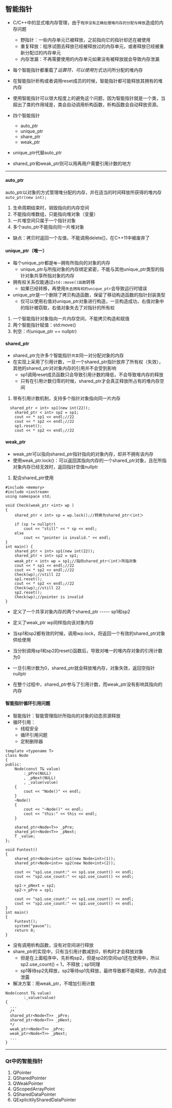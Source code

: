 ## 智能指针
* C/C++中的显式堆内存管理，由于`程序没有正确处理堆内存的分配与释放`造成的内存问题
  * 野指针：一些内存单元已被释放，之前指向它的指针却还在被使用
  * 重复释放：程序试图去释放已经被释放过的内存单元，或者释放已经被重新分配过的内存单元
  * 内存泄漏：不再需要使用的内存单元如果没有被释放就会导致内存泄漏
* 每个智能指针都重载了*运算符，可以使用*方式访问所分配的堆内存
* 在智能指针析构或者调用reset成员的时候，智能指针都可能释放其拥有的堆内存
* 使用智能指针可以很大程度上的避免这个问题，因为智能指针就是一个类，当超出了类的作用域是，类会自动调用析构函数，析构函数会自动释放资源。


* 四个智能指针
  * auto_ptr
  * unique_ptr
  * share_ptr
  * weak_ptr
* unique_ptr代替auto_ptr
* shared_ptr和weak_ptr则可以用再用户需要引用计数的地方

****

#### auto_ptr
auto_ptr以对象的方式管理堆分配的内存，并在适当的时间释放所获得的堆内存
`auto_ptr(new int);`
1. 生命周期结束时，销毁指向的内存空间
2. 不能指向堆数组，只能指向堆对象（变量）
3. 一片堆空间只属于一个指针对象
4. 多个auto_ptr不能指向同一片堆对象
* 缺点：拷贝时返回一个左值，不能调用delete[]，在C++11中被废弃了



#### unique_ptr（唯一）
* 每个unique_ptr都是`唯一`拥有所指向的对象的内存
  * unique_ptr与所指对象的内存绑定紧密，不能与其他unique_ptr类型的指针对象共享所指对象的内存  
* 拥有权关系仅能通过`std::move()函数`转移
  * 如果已经转移，再使用`失去拥有权的unique_ptr`会导致运行时错误
* unique_ptr是一个删除了拷贝构造函数，保留了移动构造函数的指针封装类型
  * 仅可以使用右值对unique_ptr对象进行构造，一旦构造成功，右值对象中的指针被窃取，右值对象失去了对指针的所有权
1. 一个智能指针对象指向一片内存空间，不能拷贝构造和赋值
2. 两个智能指针赋值：std:move()
3. 判空：if(unique_ptr == nullptr)


#### shared_ptr
* shared_ptr允许多个智能指针`共享`同一对分配对象的内存
* 在实现上采用了引用计数，一旦一个shared_ptr指针放弃了所有权（失效），其他的shared_ptr对对象内存的引用并不会受到影响
  * sp1调用reset成员函数只会导致引用计数的降低，不会导致堆内存的释放
  * 只有在引用计数归零的时候，shared_ptr才会真正释放所占有的堆内存空间
1. 带有引用计数机制，支持多个指针对象指向同一片内存

```
  shared_ptr < int> sp1(new int(22));
	shared_ptr < int> sp2 = sp1;
	cout << * sp1 << endl;//22
	cout << * sp2 << endl;//22
	sp1.reset();
	cout << * sp2 << endl;//22
```



#### weak_ptr
* weak_ptr可以指向shared_ptr指针指向的对象内存，却并不拥有该内存
* 使用weak_ptr.lock()：可以返回其指向内存的一个shared_ptr对象，且在所指对象内存已经无效时，返回指针空值nullptr
1. 配合shared_ptr使用

```
#include <memory>
#include <iostream>
using namespace std;

void Check(weak_ptr <int> wp )
{
	shared_ptr < int> sp = wp.lock();//转换为shared_ptr＜int＞

	if (sp != nullptr)
		cout << "still" << * sp << endl;
	else
		cout << "pointer is invalid." << endl;
}
int main() {
	shared_ptr < int> sp1(new int(22));
	shared_ptr < int> sp2 = sp1;
	weak_ptr < int> wp = sp1;//指向shared_ptr＜int＞所指对象
	cout << * sp1 << endl;//22
	cout << * sp2 << endl;//22
	Check(wp);//still 22
	sp1.reset();
	cout << * sp2 << endl;//22
	Check(wp);//still 22
	sp2.reset();
	Check(wp);//pointer is invalid
}
```
* 定义了一个共享对象内存的两个shared_ptr ----- sp1和sp2
* 定义了weak_ptr wp同样指向该对象内存
* 当sp1和sp2都有效的时候，调用wp.lock，将返回一个有效的shared_ptr对象供给使用
* 当分别调用sp1和sp2的reset()函数后，导致对唯一的堆内存对象的引用计数为0
* 一旦引用计数为0，shared_ptr就会释放堆内存，对象失效，返回空指针nullptr

* 在整个过程中，shared_ptr参与了引用计数，而weak_ptr没有影响其指向的内存



#### 智能指针循环引用问题
* 智能指针：智能管理指针所指向的对象的动态资源释放
* 循环引用：
  * 线程安全
  * 循环引用问题
  * 定制删除器

```
template <typename T>
class Node
{
public:
    Node(const T& value)
        :_pPre(NULL)
        , _pNext(NULL)
        , _value(value)
    {
        cout << "Node()" << endl;
    }
    ~Node()
    {
        cout << "~Node()" << endl;
        cout << "this:" << this << endl;
    }

    shared_ptr<Node<T>> _pPre;
    shared_ptr<Node<T>> _pNext;
    T _value;
};

void Funtest()
{
    shared_ptr<Node<int>> sp1(new Node<int>(1));
    shared_ptr<Node<int>> sp2(new Node<int>(2));

    cout << "sp1.use_count:" << sp1.use_count() << endl;
    cout << "sp2.use_count:" << sp2.use_count() << endl;

    sp1->_pNext = sp2;
    sp2->_pPre = sp1;

    cout << "sp1.use_count:" << sp1.use_count() << endl;
    cout << "sp2.use_count:" << sp2.use_count() << endl;
}
int main()
{
    Funtest();
    system("pause");
    return 0;
}
```
* 没有调用析构函数，没有对空间进行释放
* share_ptr的实现中，只有当引用计数减到0，析构时才会释放对象
  * 但是在上面程序中，先析构sp2，但是sp2的空间sp1还在使用中，所以sp2.use_count() = 1，不释放；sp1同理
  * sp1等待sp2先释放，sp2等待sp1先释放，最终导致都不能释放，内存造成泄露
* 解决方案：用weak_ptr，不增加引用计数
```
Node(const T& value)
        :_value(value)
{
  ...
  /*
  shared_ptr<Node<T>> _pPre;
  shared_ptr<Node<T>> _pNext;
  */
  weak_ptr<Node<T>> _pPre;
  weak_ptr<Node<T>> _pNext;
  ...
}
```

****

### Qt中的智能指针
1. QPointer
2. QSharedPointer
3. QWeakPointer
4. QScopedArrayPoint
5. QSharedDataPointer
6. QExplicitilySharedDataPointer
